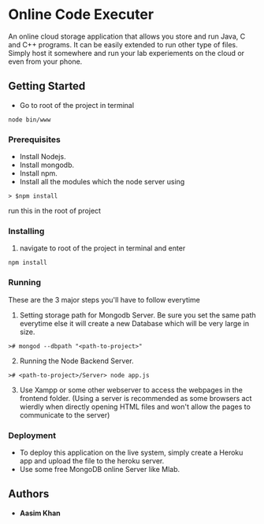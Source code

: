 # Online Code Executer
An online cloud storage application that allows you store and run Java, C and C++ programs. It can be easily extended to run other type of files. Simply host it somewhere and run your lab experiements on the cloud or even from your phone.

## Getting Started

* Go to root of the project in terminal
```
node bin/www
```

### Prerequisites

* Install Nodejs.
* Install mongodb.
* Install npm.
* Install all the modules which the node server using 
```
> $npm install 
```
run this in the root of project

### Installing


1. navigate to root of the project in terminal and enter  
```
npm install 
```

### Running
These are the 3 major steps you'll have to follow everytime

1. Setting storage path for Mongodb Server. Be sure you set the same path everytime else it will create a new Database which will be very large in size.
```
># mongod --dbpath "<path-to-project>"
```

2. Running the Node Backend Server.
```
># <path-to-project>/Server> node app.js
```

3. Use Xampp or some other webserver to access the webpages in the frontend folder. (Using a server is recommended as some browsers act wierdly when directly opening HTML files and won't allow the pages to communicate to the server)

### Deployment

* To deploy this application on the live system, simply create a Heroku app and upload the file to the heroku server.
* Use some free MongoDB online Server like Mlab.

## Authors

* **Aasim Khan**






















 
